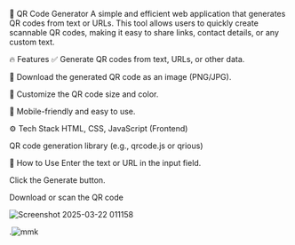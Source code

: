 🚀 QR Code Generator
A simple and efficient web application that generates QR codes from text or URLs. This tool allows users to quickly create scannable QR codes, making it easy to share links, contact details, or any custom text.


🔥 Features
✅ Generate QR codes from text, URLs, or other data.

🎯 Download the generated QR code as an image (PNG/JPG).

🎨 Customize the QR code size and color.

📱 Mobile-friendly and easy to use.


⚙️ Tech Stack
HTML, CSS, JavaScript (Frontend)

QR code generation library (e.g., qrcode.js or qrious)


🌟 How to Use
Enter the text or URL in the input field.

Click the Generate button.

Download or scan the QR code

![Screenshot 2025-03-22 011158](https://github.com/user-attachments/assets/4c681873-f5a5-48d6-b035-e056b01795ca)


.![mmk](https://github.com/user-attachments/assets/76a5f775-fad4-4f42-833b-2a14dc3dfd92)






